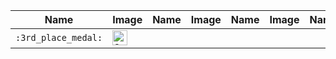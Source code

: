 | Name | Image | Name | Image | Name | Image | Name | Image |
| --- | --- | --- | --- | --- | --- | --- | --- |
| `:3rd_place_medal:` | <img src="https://github.githubassets.com/images/icons/emoji/unicode/1f949.png?v8" alt="3rd_place_medal" width="24" height="24" /> |  |  |  |  |  |  |
